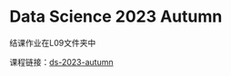 # Data Science 2023 Autumn

结课作业在L09文件夹中

课程链接：[ds-2023-autumn](https://github.com/X-lab2017/ds-2023-autumn)
